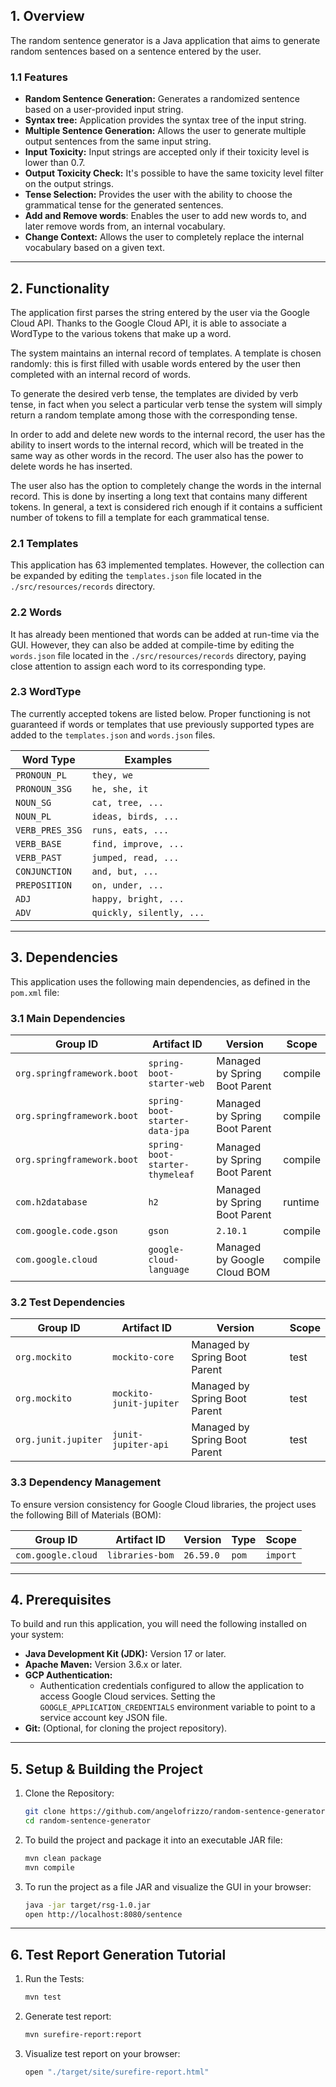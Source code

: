 ## 1. Overview

The random sentence generator is a Java application that aims to generate random sentences based on a sentence entered by the user.

### 1.1 Features

* **Random Sentence Generation:** Generates a randomized sentence based on a user-provided input string.
* **Syntax tree:** Application provides the syntax tree of the input string.
* **Multiple Sentence Generation:** Allows the user to generate multiple output sentences from the same input string.
* **Input Toxicity:** Input strings are accepted only if their toxicity level is lower than 0.7.
* **Output Toxicity Check:** It's possible to have the same toxicity level filter on the output strings.
* **Tense Selection:** Provides the user with the ability to choose the grammatical tense for the generated sentences.
* **Add and Remove words**: Enables the user to add new words to, and later remove words from, an internal vocabulary.
* **Change Context:** Allows the user to completely replace the internal vocabulary based on a given text.

---

## 2. Functionality

The application first parses the string entered by the user via the Google Cloud API. Thanks to the Google Cloud API, it is able to associate a WordType to the various tokens that make up a word.

The system maintains an internal record of templates. A template is chosen randomly: this is first filled with usable words entered by the user then completed with an internal record of words.

To generate the desired verb tense, the templates are divided by verb tense, in fact when you select a particular verb tense the system will simply return a random template among those with the corresponding tense.

In order to add and delete new words to the internal record, the user has the ability to insert words to the internal record, which will be treated in the same way as other words in the record. The user also has the power to delete words he has inserted.

The user also has the option to completely change the words in the internal record. This is done by inserting a long text that contains many different tokens. In general, a text is considered rich enough if it contains a sufficient number of tokens to fill a template for each grammatical tense.

### 2.1 Templates

This application has 63 implemented templates. However, the collection can be expanded by editing the `templates.json` file located in the `./src/resources/records` directory.

### 2.2 Words

It has already been mentioned that words can be added at run-time via the GUI. However, they can also be added at compile-time by editing the `words.json` file located in the `./src/resources/records` directory, paying close attention to assign each word to its corresponding type.

### 2.3 WordType

The currently accepted tokens are listed below. Proper functioning is not guaranteed if words or templates that use previously supported types are added to the `templates.json` and `words.json` files.

| Word Type           | Examples                 |
|---------------------|--------------------------|
| `PRONOUN_PL`        | `they, we`               |
| `PRONOUN_3SG`       | `he, she, it`            |
| `NOUN_SG`           | `cat, tree, ...`         |
| `NOUN_PL`           | `ideas, birds, ...`      |
| `VERB_PRES_3SG`     | `runs, eats, ...`        |
| `VERB_BASE`         | `find, improve, ...`     |
| `VERB_PAST`         | `jumped, read, ...`      |
| `CONJUNCTION`       | `and, but, ...`          |
| `PREPOSITION`       | `on, under, ...`         |
| `ADJ`               | `happy, bright, ...`     |
| `ADV`               | `quickly, silently, ...` |

---

## 3. Dependencies

This application uses the following main dependencies, as defined in the `pom.xml` file:

### 3.1 Main Dependencies

| Group ID                 | Artifact ID                      | Version                       | Scope   |
| ------------------------ |----------------------------------|-------------------------------| ------- |
| `org.springframework.boot` | `spring-boot-starter-web`        | Managed by Spring Boot Parent | compile |
| `org.springframework.boot` | `spring-boot-starter-data-jpa`   | Managed by Spring Boot Parent | compile |
| `org.springframework.boot` | `spring-boot-starter-thymeleaf`  | Managed by Spring Boot Parent | compile |
| `com.h2database`         | `h2`                             | Managed by Spring Boot Parent | runtime |
| `com.google.code.gson`   | `gson`                           | `2.10.1`                      | compile |
| `com.google.cloud`       | `google-cloud-language`          | Managed by Google Cloud BOM   | compile |

### 3.2 Test Dependencies

| Group ID              | Artifact ID               | Version                         | Scope   |
| --------------------- | ------------------------- | ------------------------------- | ------- |
| `org.mockito`         | `mockito-core`            | Managed by Spring Boot Parent | test    |
| `org.mockito`         | `mockito-junit-jupiter`   | Managed by Spring Boot Parent | test    |
| `org.junit.jupiter`   | `junit-jupiter-api`       | Managed by Spring Boot Parent | test    |

### 3.3 Dependency Management

To ensure version consistency for Google Cloud libraries, the project uses the following Bill of Materials (BOM):

| Group ID           | Artifact ID     | Version   | Type  | Scope  |
| ------------------ | --------------- | --------- | ----- | ------ |
| `com.google.cloud` | `libraries-bom` | `26.59.0` | `pom` | `import`|

---

## 4. Prerequisites

To build and run this application, you will need the following installed on your system:

* **Java Development Kit (JDK):** Version 17 or later.
* **Apache Maven:** Version 3.6.x or later.
* **GCP Authentication:**
    * Authentication credentials configured to allow the application to access Google Cloud services. Setting the `GOOGLE_APPLICATION_CREDENTIALS` environment variable to point to a service account key JSON file.
* **Git:** (Optional, for cloning the project repository).

---

## 5. Setup & Building the Project

1. Clone the Repository:
    ```bash
    git clone https://github.com/angelofrizzo/random-sentence-generator
    cd random-sentence-generator
    ```

2. To build the project and package it into an executable JAR file:
   ```bash
   mvn clean package
   mvn compile
   ```

3. To run the project as a file JAR and visualize the GUI in your browser:
   ```bash
   java -jar target/rsg-1.0.jar
   open http://localhost:8080/sentence
   ```

---

## 6. Test Report Generation Tutorial

1. Run the Tests:
    ```bash
    mvn test
    ```
   
2. Generate test report:
    ```bash
    mvn surefire-report:report
    ```

3. Visualize test report on your browser:
    ```bash
    open "./target/site/surefire-report.html"
    ```

